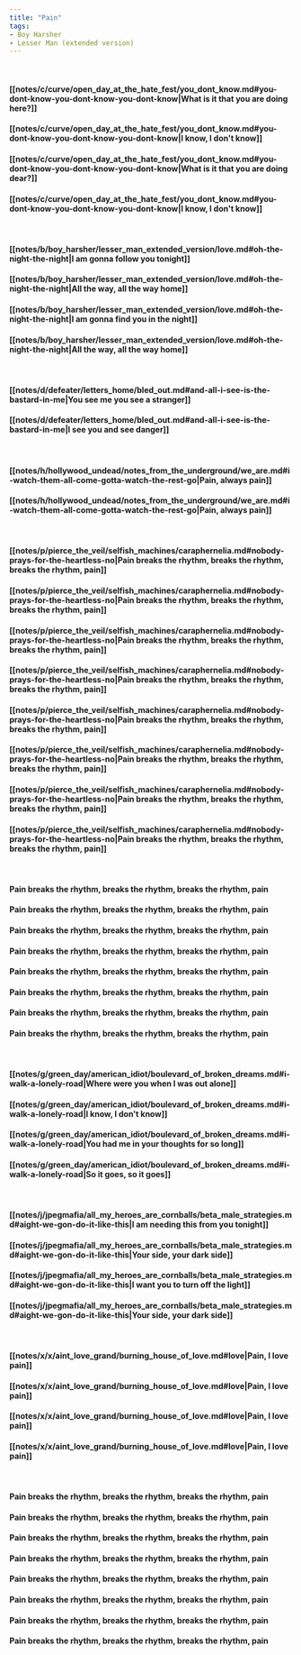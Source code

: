 ```yaml
---
title: "Pain"
tags:
- Boy Harsher
- Lesser Man (extended version)
---
```

&nbsp;
#### [[notes/c/curve/open_day_at_the_hate_fest/you_dont_know.md#you-dont-know-you-dont-know-you-dont-know|What is it that you are doing here?]]
#### [[notes/c/curve/open_day_at_the_hate_fest/you_dont_know.md#you-dont-know-you-dont-know-you-dont-know|I know, I don't know]]
#### [[notes/c/curve/open_day_at_the_hate_fest/you_dont_know.md#you-dont-know-you-dont-know-you-dont-know|What is it that you are doing dear?]]
#### [[notes/c/curve/open_day_at_the_hate_fest/you_dont_know.md#you-dont-know-you-dont-know-you-dont-know|I know, I don't know]]
&nbsp;
#### [[notes/b/boy_harsher/lesser_man_extended_version/love.md#oh-the-night-the-night|I am gonna follow you tonight]]
#### [[notes/b/boy_harsher/lesser_man_extended_version/love.md#oh-the-night-the-night|All the way, all the way home]]
#### [[notes/b/boy_harsher/lesser_man_extended_version/love.md#oh-the-night-the-night|I am gonna find you in the night]]
#### [[notes/b/boy_harsher/lesser_man_extended_version/love.md#oh-the-night-the-night|All the way, all the way home]]
&nbsp;
#### [[notes/d/defeater/letters_home/bled_out.md#and-all-i-see-is-the-bastard-in-me|You see me you see a stranger]]
#### [[notes/d/defeater/letters_home/bled_out.md#and-all-i-see-is-the-bastard-in-me|I see you and see danger]]
&nbsp;
#### [[notes/h/hollywood_undead/notes_from_the_underground/we_are.md#i-watch-them-all-come-gotta-watch-the-rest-go|Pain, always pain]]
#### [[notes/h/hollywood_undead/notes_from_the_underground/we_are.md#i-watch-them-all-come-gotta-watch-the-rest-go|Pain, always pain]]
&nbsp;
#### [[notes/p/pierce_the_veil/selfish_machines/caraphernelia.md#nobody-prays-for-the-heartless-no|Pain breaks the rhythm, breaks the rhythm, breaks the rhythm, pain]]
#### [[notes/p/pierce_the_veil/selfish_machines/caraphernelia.md#nobody-prays-for-the-heartless-no|Pain breaks the rhythm, breaks the rhythm, breaks the rhythm, pain]]
#### [[notes/p/pierce_the_veil/selfish_machines/caraphernelia.md#nobody-prays-for-the-heartless-no|Pain breaks the rhythm, breaks the rhythm, breaks the rhythm, pain]]
#### [[notes/p/pierce_the_veil/selfish_machines/caraphernelia.md#nobody-prays-for-the-heartless-no|Pain breaks the rhythm, breaks the rhythm, breaks the rhythm, pain]]
#### [[notes/p/pierce_the_veil/selfish_machines/caraphernelia.md#nobody-prays-for-the-heartless-no|Pain breaks the rhythm, breaks the rhythm, breaks the rhythm, pain]]
#### [[notes/p/pierce_the_veil/selfish_machines/caraphernelia.md#nobody-prays-for-the-heartless-no|Pain breaks the rhythm, breaks the rhythm, breaks the rhythm, pain]]
#### [[notes/p/pierce_the_veil/selfish_machines/caraphernelia.md#nobody-prays-for-the-heartless-no|Pain breaks the rhythm, breaks the rhythm, breaks the rhythm, pain]]
#### [[notes/p/pierce_the_veil/selfish_machines/caraphernelia.md#nobody-prays-for-the-heartless-no|Pain breaks the rhythm, breaks the rhythm, breaks the rhythm, pain]]
&nbsp;
#### Pain breaks the rhythm, breaks the rhythm, breaks the rhythm, pain
#### Pain breaks the rhythm, breaks the rhythm, breaks the rhythm, pain
#### Pain breaks the rhythm, breaks the rhythm, breaks the rhythm, pain
#### Pain breaks the rhythm, breaks the rhythm, breaks the rhythm, pain
#### Pain breaks the rhythm, breaks the rhythm, breaks the rhythm, pain
#### Pain breaks the rhythm, breaks the rhythm, breaks the rhythm, pain
#### Pain breaks the rhythm, breaks the rhythm, breaks the rhythm, pain
#### Pain breaks the rhythm, breaks the rhythm, breaks the rhythm, pain
&nbsp;
#### [[notes/g/green_day/american_idiot/boulevard_of_broken_dreams.md#i-walk-a-lonely-road|Where were you when I was out alone]]
#### [[notes/g/green_day/american_idiot/boulevard_of_broken_dreams.md#i-walk-a-lonely-road|I know, I don't know]]
#### [[notes/g/green_day/american_idiot/boulevard_of_broken_dreams.md#i-walk-a-lonely-road|You had me in your thoughts for so long]]
#### [[notes/g/green_day/american_idiot/boulevard_of_broken_dreams.md#i-walk-a-lonely-road|So it goes, so it goes]]
&nbsp;
#### [[notes/j/jpegmafia/all_my_heroes_are_cornballs/beta_male_strategies.md#aight-we-gon-do-it-like-this|I am needing this from you tonight]]
#### [[notes/j/jpegmafia/all_my_heroes_are_cornballs/beta_male_strategies.md#aight-we-gon-do-it-like-this|Your side, your dark side]]
#### [[notes/j/jpegmafia/all_my_heroes_are_cornballs/beta_male_strategies.md#aight-we-gon-do-it-like-this|I want you to turn off the light]]
#### [[notes/j/jpegmafia/all_my_heroes_are_cornballs/beta_male_strategies.md#aight-we-gon-do-it-like-this|Your side, your dark side]]
&nbsp;
#### [[notes/x/x/aint_love_grand/burning_house_of_love.md#love|Pain, I love pain]]
#### [[notes/x/x/aint_love_grand/burning_house_of_love.md#love|Pain, I love pain]]
#### [[notes/x/x/aint_love_grand/burning_house_of_love.md#love|Pain, I love pain]]
#### [[notes/x/x/aint_love_grand/burning_house_of_love.md#love|Pain, I love pain]]
&nbsp;
#### Pain breaks the rhythm, breaks the rhythm, breaks the rhythm, pain
#### Pain breaks the rhythm, breaks the rhythm, breaks the rhythm, pain
#### Pain breaks the rhythm, breaks the rhythm, breaks the rhythm, pain
#### Pain breaks the rhythm, breaks the rhythm, breaks the rhythm, pain
#### Pain breaks the rhythm, breaks the rhythm, breaks the rhythm, pain
#### Pain breaks the rhythm, breaks the rhythm, breaks the rhythm, pain
#### Pain breaks the rhythm, breaks the rhythm, breaks the rhythm, pain
#### Pain breaks the rhythm, breaks the rhythm, breaks the rhythm, pain
